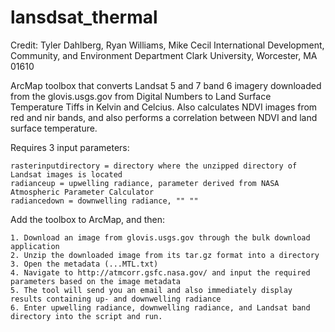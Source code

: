 lansdsat_thermal
================

Credit: Tyler Dahlberg, Ryan Williams, Mike Cecil
	International Development, Community, and Environment Department
	Clark University, Worcester, MA 01610


ArcMap toolbox that converts Landsat 5 and 7 band 6 imagery downloaded from the glovis.usgs.gov from Digital Numbers to Land Surface Temperature Tiffs in Kelvin and Celcius. Also calculates NDVI images from red and nir bands, and also performs a correlation between NDVI and land surface temperature.


Requires 3 input parameters:
  
  	rasterinputdirectory = directory where the unzipped directory of Landsat images is located 
  	radianceup = upwelling radiance, parameter derived from NASA Atmospheric Parameter Calculator
  	radiancedown = downwelling radiance, "" ""
  
  
Add the toolbox to ArcMap, and then:

	1. Download an image from glovis.usgs.gov through the bulk download application
	2. Unzip the downloaded image from its tar.gz format into a directory
	3. Open the metadata (...MTL.txt)
	4. Navigate to http://atmcorr.gsfc.nasa.gov/ and input the required parameters based on the image metadata
	5. The tool will send you an email and also immediately display results containing up- and downwelling radiance
	6. Enter upwelling radiance, downwelling radiance, and Landsat band directory into the script and run.


